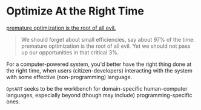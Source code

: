 # Optimize At the Right Time

[premature optimization is the root of all evil.](https://dl.acm.org/doi/10.1145/356635.356640)

> We should forget about small efficiencies, say about 97% of the time: premature optimization is the root of all evil. Yet we should not pass up our opportunities in that critical 3%.

For a computer-powered system, you'd better have the right thing done at the right time, when users (citizen-developers) interacting with the system with some effective (non-programming) language.

`OptART` seeks to be the workbench for domain-specific human-computer languages, especially beyond (though may include) programming-specific ones.
